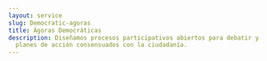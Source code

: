 ```yaml
---
layout: service
slug: Democratic-agoras
title: Ágoras Democráticas
description: Diseñamos procesos participativos abiertos para debatir y trabajar
  planes de acción consensuados con la ciudadanía.
---
```

